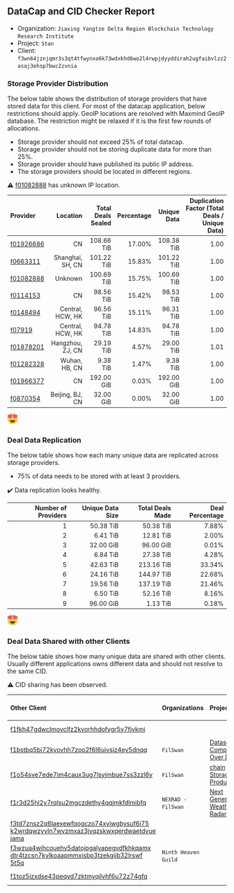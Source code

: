 ## DataCap and CID Checker Report
 - Organization: `Jiaxing Yangtze Delta Region Blockchain Technology Research Institute`
 - Project: `Stan`
 - Client: `f3wn64jznjqmr3s3qt4tfwynxo6k73wdxkhd6wo2l4rwpjdyyddirah2ugfaibvlzz2asaj3ehsp7bwc2zvnia`
### Storage Provider Distribution
The below table shows the distribution of storage providers that have stored data for this client.
For most of the datacap application, below restrictions should apply. GeoIP locations are resolved with Maxmind GeoIP database.
The restriction might be relaxed if it is the first few rounds of allocations.
 - Storage provider should not exceed 25% of total datacap.
 - Storage provider should not be storing duplicate data for more than 25%.
 - Storage provider should have published its public IP address.
 - The storage providers should be located in different regions.

⚠️ [f01082888](https://filfox.info/en/address/f01082888) has unknown IP location.

| Provider                                              |         Location | Total Deals Sealed | Percentage | Unique Data | Duplication Factor (Total Deals / Unique Data) |
| :---------------------------------------------------- | ---------------: | -----------------: | ---------: | ----------: | ---------------------------------------------: |
| [f01926686](https://filfox.info/en/address/f01926686) |               CN |         108.66 TiB |     17.00% |  108.38 TiB |                                           1.00 |
| [f0663311](https://filfox.info/en/address/f0663311)   | Shanghai, SH, CN |         101.22 TiB |     15.83% |  101.22 TiB |                                           1.00 |
| [f01082888](https://filfox.info/en/address/f01082888) |          Unknown |         100.69 TiB |     15.75% |  100.69 TiB |                                           1.00 |
| [f0114153](https://filfox.info/en/address/f0114153)   |               CN |          98.56 TiB |     15.42% |   98.53 TiB |                                           1.00 |
| [f0148494](https://filfox.info/en/address/f0148494)   | Central, HCW, HK |          96.56 TiB |     15.11% |   96.31 TiB |                                           1.00 |
| [f07919](https://filfox.info/en/address/f07919)       | Central, HCW, HK |          94.78 TiB |     14.83% |   94.78 TiB |                                           1.00 |
| [f01878201](https://filfox.info/en/address/f01878201) | Hangzhou, ZJ, CN |          29.19 TiB |      4.57% |   29.00 TiB |                                           1.01 |
| [f01282328](https://filfox.info/en/address/f01282328) |    Wuhan, HB, CN |           9.38 TiB |      1.47% |    9.38 TiB |                                           1.00 |
| [f01966377](https://filfox.info/en/address/f01966377) |               CN |         192.00 GiB |      0.03% |  192.00 GiB |                                           1.00 |
| [f0870354](https://filfox.info/en/address/f0870354)   |  Beijing, BJ, CN |          32.00 GiB |      0.00% |   32.00 GiB |                                           1.00 |

![Provider Distribution](https://raw.githubusercontent.com/data-preservation-programs/filplus-checker-assets/main/filecoin-project/filecoin-plus-large-datasets/issues/523/1670623520137.png)
### Deal Data Replication
The below table shows how each many unique data are replicated across storage providers.
- 75% of data needs to be stored with at least 3 providers.

✔️ Data replication looks healthy.

| Number of Providers | Unique Data Size | Total Deals Made | Deal Percentage |
| ------------------: | ---------------: | ---------------: | --------------: |
|                   1 |        50.38 TiB |        50.38 TiB |           7.88% |
|                   2 |         6.41 TiB |        12.81 TiB |           2.00% |
|                   3 |        32.00 GiB |        96.00 GiB |           0.01% |
|                   4 |         6.84 TiB |        27.38 TiB |           4.28% |
|                   5 |        42.63 TiB |       213.16 TiB |          33.34% |
|                   6 |        24.16 TiB |       144.97 TiB |          22.68% |
|                   7 |        19.56 TiB |       137.19 TiB |          21.46% |
|                   8 |         6.50 TiB |        52.16 TiB |           8.16% |
|                   9 |        96.00 GiB |         1.13 TiB |           0.18% |

![Replication Distribution](https://raw.githubusercontent.com/data-preservation-programs/filplus-checker-assets/main/filecoin-project/filecoin-plus-large-datasets/issues/523/1670623520597.png)
### Deal Data Shared with other Clients
The below table shows how many unique data are shared with other clients.
Usually different applications owns different data and should not resolve to the same CID.

⚠️ CID sharing has been observed.

| Other Client                                                                                                                                                                                                              | Organizations        | Projects                                                                                                       | Total Deals Affected | Unique CIDs |
| :------------------------------------------------------------------------------------------------------------------------------------------------------------------------------------------------------------------------ | :------------------- | :------------------------------------------------------------------------------------------------------------- | -------------------: | ----------: |
| [f1fkh47gdwclmovclfz2kvorhhdofvgr5y7fjvkmi](https://filfox.info/en/address/f1fkh47gdwclmovclfz2kvorhhdofvgr5y7fjvkmi)                                                                                                     |                      |                                                                                                                |           448.56 TiB |       3,194 |
| [f1bstbq5bi72kyovhh7zoo2f6l6uivsjz4ey5dnqq](https://filfox.info/en/address/f1bstbq5bi72kyovhh7zoo2f6l6uivsjz4ey5dnqq)                                                                                                     | `FilSwan`            | [Dataset for Computing Over Data](https://github.com/filecoin-project/filecoin-plus-large-datasets/issues/917) |           150.50 TiB |       2,446 |
| [f1o54sve7ede7im4caux3ug7lsyjmbue7ss3zzl6y](https://filfox.info/en/address/f1o54sve7ede7im4caux3ug7lsyjmbue7ss3zzl6y)                                                                                                     | `FilSwan`            | [chain Storage Product](https://github.com/filecoin-project/filecoin-plus-large-datasets/issues/278)           |           102.50 TiB |       1,246 |
| [f1r3d25hl2y7rqlsu2mgczdethy4qqjmkfdlmibfq](https://filfox.info/en/address/f1r3d25hl2y7rqlsu2mgczdethy4qqjmkfdlmibfq)                                                                                                     | `NEXRAD - FilSwan`   | [Next Generation Weather Radar](https://github.com/filecoin-project/filecoin-plus-large-datasets/issues/80)    |            21.81 TiB |         698 |
| [f3td7znsz2q6laexewfqogczo74xyiwgbysuf6i75<br/>k2wrdqwzyvln7wvzmxaz3jvqzskwxqerdwaetdvue<br/>jama](https://filfox.info/en/address/f3td7znsz2q6laexewfqogczo74xyiwgbysuf6i75k2wrdqwzyvln7wvzmxaz3jvqzskwxqerdwaetdvuejama) |                      |                                                                                                                |            10.25 TiB |         297 |
| [f3wzua4wihcouehv5datojpgalyapegvdfkhkqamx<br/>dtr4tzcsn7kylkoaapmmxisbp3tzekgijb32lrswf<br/>5t5q](https://filfox.info/en/address/f3wzua4wihcouehv5datojpgalyapegvdfkhkqamxdtr4tzcsn7kylkoaapmmxisbp3tzekgijb32lrswf5t5q) | `Ninth Heaven Guild` | [](https://github.com/filecoin-project/filecoin-plus-large-datasets/issues/384)                                |             1.00 TiB |          32 |
| [f1toz5izxdse43peqyd7zktmyqilvhf6u72z74gfq](https://filfox.info/en/address/f1toz5izxdse43peqyd7zktmyqilvhf6u72z74gfq)                                                                                                     |                      |                                                                                                                |           288.00 GiB |           9 |
